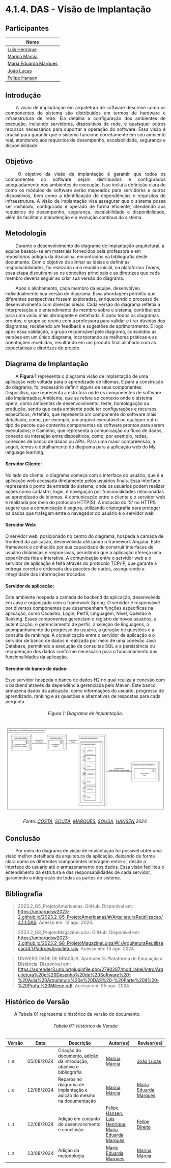 # **4.1.4. DAS - Visão de Implantação**

## Participantes

| Nome                                                        |
| ----------------------------------------------------------- |
| [Luis Henrique](https://github.com/luishenrrique)           |
| [Marina Márcia](https://github.com/The-Boss-Nina)           |
| [Maria Eduarda Marques](https://github.com/EduardaSMarques) |
| [João Lucas](https://github.com/Jlmsousa)                   |
| [Felipe Hansen](https://github.com/FHansen98)               |

## **Introdução**

<p align="justify">
&emsp;&emsp; A visão de implantação em arquitetura de software descreve como os componentes do sistema são distribuídos em termos de hardware e infraestrutura de rede. Ela detalha a configuração dos ambientes de execução, incluindo servidores, dispositivos de rede, e quaisquer outros recursos necessários para suportar a operação do software. Essa visão é crucial para garantir que o sistema funcione corretamente em seu ambiente real, atendendo aos requisitos de desempenho, escalabilidade, segurança e disponibilidade.
</p> 

## **Objetivo**

<p align="justify">
&emsp;&emsp; O objetivo da visão de implantação é garantir que todos os componentes do software sejam distribuídos e configurados adequadamente nos ambientes de execução. Isso inclui a definição clara de como os módulos de software serão mapeados para servidores e outros dispositivos, bem como a identificação de dependências e requisitos de infraestrutura. A visão de implantação visa assegurar que o sistema possa ser instalado, configurado e operado de forma eficiente, atendendo aos requisitos de desempenho, segurança, escalabilidade e disponibilidade, além de facilitar a manutenção e a evolução contínua do sistema.
</p>




## **Metodologia**


    
&emsp;&emsp; Durante o desenvolvimento do diagrama de implantação arquitetural, a equipe baseou-se em materiais fornecidos pela professora e em repositórios antigos da disciplina, encontrados na bibliografia deste documento. Com o objetivo de alinhar as ideias e definir as responsabilidades, foi realizada uma reunião inicial, na plataforma *Teams*, essa etapa discutiram-se os conceitos principais e as diretrizes que cada membro deveria seguir ao criar sua versão do diagrama. 

&emsp;&emsp; Após o alinhamento, cada membro da equipe, desenvolveu individualmente sua versão do diagrama. Essa abordagem permitiu que diferentes perspectivas fossem exploradas, enriquecendo o processo de desenvolvimento com diversas ideias. Cada versão do diagrama refletia a interpretação e o entendimento do membro sobre o sistema, contribuindo para uma visão mais abrangente e detalhada. E após todos os diagramas prontos, o grupo se reuniu com a professora para validar e tirar dúvidas dos diagramas, recebendo um feedback e sugestões de aprimoramento. E logo após essa validação, o grupo responsável pelo diagrama, consolidou as versões em um único diagrama, incorporando as melhores práticas e as orientações recebidas, resultando em um produto final alinhado com as expectativas e diretrizes do projeto.




## **Diagrama de Implantação**

<p align="justify">

&emsp;&emsp; A **Figura 1** representa o diagrama visão de implantação de uma aplicação web voltada para o aprendizado de idiomas. E para a construção do diagrama, foi necessário definir alguns de seus componentes: Dispositivo, que representa a estrutura onde os componentes de software são implantados; Ambiente, que se refere ao contexto onde o sistema opera, como ambientes de desenvolvimento, teste, homologação ou produção, sendo que cada ambiente pode ter configurações e recursos específicos; Artefato, que representa um componente do software mais detalhado, como, por exemplo, um arquivo executável ou qualquer outro tipo de pacote que contenha componentes de software prontos para serem executados; e Caminho, que representa a comunicação ou fluxo de dados, conexão ou interação entre dispositivos, como, por exemplo, redes, conexões de banco de dados ou APIs. Para uma maior compreensão, a seguir, temos o detalhamento do diagrama para a aplicação web do My language learning.

#### Servidor Cliente:

No lado do cliente, o diagrama começa com a interface do usuário, que é a aplicação web acessada diretamente pelos usuários finais. Essa interface representa o ponto de entrada do sistema, onde os usuários podem realizar ações como cadastro, login, e navegação por funcionalidades relacionadas ao aprendizado de idiomas. A comunicação entre o cliente e o servidor web é realizada por meio do protocolo HTTP(S). A inclusão do 'S' no HTTPS sugere que a comunicação é segura, utilizando criptografia para proteger os dados que trafegam entre o navegador do usuário e o servidor web


#### Servidor Web:

O servidor web, posicionado no centro do diagrama, hospeda a camada de frontend da aplicação, desenvolvida utilizando o framework Angular. Este framework é conhecido por sua capacidade de construir interfaces de usuário dinâmicas e responsivas, permitindo que a aplicação ofereça uma experiência rica e interativa. A comunicação entre o servidor web e o servidor de aplicação é feita através do protocolo TCP/IP, que garante a entrega correta e ordenada dos pacotes de dados, assegurando a integridade das informações trocadas

#### Servidor de aplicação:

Este ambiente hospeda a camada de backend da aplicação, desenvolvida em Java e organizada com o framework Spring. O servidor é responsável por diversos componentes que desempenham funções específicas na aplicação, como Cadastro, Login, Perfil, Linguagem, Nível, Questão e Ranking. Esses componentes gerenciam o registro de novos usuários, a autenticação, o gerenciamento de perfis, a seleção de linguagens, o acompanhamento do progresso do usuário, a geração de questões e a consulta de rankings. A comunicação entre o servidor de aplicação e o servidor de banco de dados é realizada por meio de uma conexão Java Database, permitindo a execução de consultas SQL e a persistência ou recuperação dos dados conforme necessário para o funcionamento das funcionalidades da aplicação.

#### Servidor de banco de dados:

Esse servidor hospeda o banco de dados H2 no qual realiza a conexão com o backend através da dependência gerenciada pelo Maven. Este banco armazena dados da aplicação, como informações do usuário, progresso de aprendizado, ranking e as questões e alternativas de respostas para cada pergunta.

</p>

<h6 align="center">Figura 1: Diagrama de Implantação.</h6>

![Implantação](./img/diag-implantacao.png)

<div>
    <h6 align="center">Fonte: 
        <a href="https://github.com/luishenrrique">COSTA</a>, 
        <a href="https://github.com/The-Boss-Nina">SOUZA</a>, 
        <a href="https://github.com/EduardaSMarques">MARQUES</a>, 
        <a href="https://github.com/Jlmsousa">SOUSA</a>, 
        <a href="https://github.com/FHansen98">HANSEN</a>,2024.
    </h6>
</div>

</p>

##  Conclusão

&emsp;&emsp; Por meio do diagrama de visão de implantação foi possível obter uma visão melhor detalhada da arquitetura da aplicação, deixando de forma clara como os diferentes componentes interagem entre si, desde a interface do usuário até o armazenamento dos dados. Essa visão facilitou o entendimento da estrutura e das responsabilidades de cada servidor, garantindo a integração de todas as partes do sistema.

## **Bibliografia**

> 2023.2_G5_ProjetoAmericanas. GitHub. Disponível em: https://unbarqdsw2023-2.github.io/2023.2_G5_ProjetoAmericanas/#/ArquiteturaReutilizacao/4.1.1.DAS. Acesso em: 13 ago. 2024.

> 2023.2_G8_ProjetoMagazineLuiza. GitHub. Disponível em: https://unbarqdsw2023-2.github.io/2023.2_G8_ProjetoMagazineLuiza/#/./ArquiteturaReutilizacao/4.1.PadroesArquiteturais. Acesso em: 13 ago. 2024.

> UNIVERSIDADE DE BRASÍLIA. Aprender 3: Plataforma de Educação a Distância. Disponível em:
https://aprender3.unb.br/pluginfile.php/2790287/mod_label/intro/Arquitetura%20e%20Desenho%20de%20Software%20-%20Aula%20Arquitetura%20e%20DAS%20-%20Parte%20II%20-%20Profa.%20Milene.pdf. Acesso em: 05 ago. 2024.

## **Histórico de Versão**
<p align="justify">
&emsp;&emsp;A Tabela 01 representa o histórico de versão do documento.
</p>

<h6 align="center">Tabela 01: Histórico de Versão</h6>
<div align="center">

| Versão | Data       | Descrição            | Autor(es)                                           | Revisor(es) |
| ------ | ---------- | -------------------- | --------------------------------------------------- | ----------- |
| `1.0`  | 05/08/2024 | Criação do documento, adição da introdução, objetivo e bibliografia | [Marina Márcia](https://github.com/The-Boss-Nina)    | [João Lucas](https://github.com/Jlmsousa)   |
| `1.0`  | 12/08/2024 | Reparos no diagrama de implantação e adição do mesmo na documentação | [Marina Márcia](https://github.com/The-Boss-Nina)  | [Maria Eduarda Marques](https://github.com/EduardaSMarques)   |
| `1.1`  | 12/08/2024 | Adição em conjunto do desenvolvimento e conclusão | [Felipe Hansen](https://github.com/FHansen98), [Luis Henrique](https://github.com/LuisHenrrique), [Maria Eduarda Marques](https://github.com/EduardaSMarques)   | [Felipe Direito](https://github.com/FelipeDireito) |
| `1.2`  | 13/08/2024 | Adição da metodologia | [Maria Eduarda Marques](https://github.com/EduardaSMarques)   |[Marina Márcia](https://github.com/The-Boss-Nina)|

